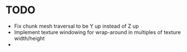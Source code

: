 # TODO

* Fix chunk mesh traversal to be Y up instead of Z up
* Implement texture windowing for wrap-around in multiples of texture width/height
* 
